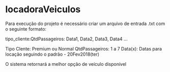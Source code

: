 # locadoraVeiculos
Para execução do projeto é necessário criar um arquivo de entrada .txt com o seguinte formato:

tipo_cliente:QtdPassageiros: Data1, Data2, Data3, Data4 ...

Tipo Clente: Premium ou Normal
QtdPassageiros: 1 a 7
Data(x): Datas para locação seguindo o padrão - 20Fev2018(ter)

O sistema retornará a melhor opção de veículo disponível
